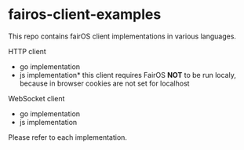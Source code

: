 # fairos-client-examples

This repo contains fairOS client implementations in various languages.

HTTP client
- go implementation
- js implementation* 
  this client requires FairOS **NOT** to be run localy, because in browser cookies are not set for localhost

WebSocket client
- go implementation
- js implementation

Please refer to each implementation. 

